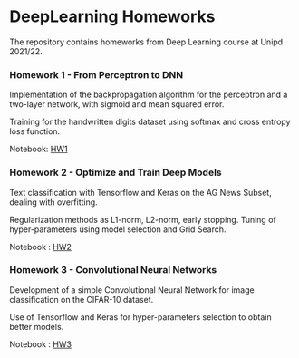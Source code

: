 # DeepLearning Homeworks
The repository contains homeworks from Deep Learning course at Unipd 2021/22.

### Homework 1 - From Perceptron to DNN
Implementation of the backpropagation algorithm for the perceptron and a two-layer network, with sigmoid and mean squared error.

Training for the handwritten digits dataset using softmax and cross entropy loss function.

Notebook: [HW1](https://github.com/SiMoM0/DeepLearning/blob/master/HW1/HW1.ipynb)

### Homework 2 - Optimize and Train Deep Models

Text classification with Tensorflow and Keras on the AG News Subset, dealing with overfitting.

Regularization methods as L1-norm, L2-norm, early stopping. Tuning of hyper-parameters using model selection and Grid Search.

Notebook : [HW2](https://github.com/SiMoM0/DeepLearning/blob/master/HW2/HW2.ipynb)

### Homework 3 - Convolutional Neural Networks

Development of a simple Convolutional Neural Network for image classification on the CIFAR-10 dataset.

Use of Tensorflow and Keras for hyper-parameters selection to obtain better models.

Notebook : [HW3](https://github.com/SiMoM0/DeepLearning/blob/master/HW3/HW3.ipynb)